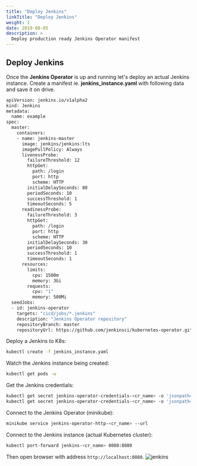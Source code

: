 ```yaml
---
title: "Deploy Jenkins"
linkTitle: "Deploy Jenkins"
weight: 1
date: 2019-08-05
description: >
  Deploy production ready Jenkins Operator manifest
---
```


## Deploy Jenkins

Once the **Jenkins Operator** is up and running let's deploy an actual Jenkins instance.
Create a manifest ie. **jenkins_instance.yaml** with following data and save it on drive.

```bash
apiVersion: jenkins.io/v1alpha2
kind: Jenkins
metadata:
  name: example
spec:
  master:
    containers:
    - name: jenkins-master
      image: jenkins/jenkins:lts
      imagePullPolicy: Always
      livenessProbe:
        failureThreshold: 12
        httpGet:
          path: /login
          port: http
          scheme: HTTP
        initialDelaySeconds: 80
        periodSeconds: 10
        successThreshold: 1
        timeoutSeconds: 5
      readinessProbe:
        failureThreshold: 3
        httpGet:
          path: /login
          port: http
          scheme: HTTP
        initialDelaySeconds: 30
        periodSeconds: 10
        successThreshold: 1
        timeoutSeconds: 1
      resources:
        limits:
          cpu: 1500m
          memory: 3Gi
        requests:
          cpu: "1"
          memory: 500Mi
  seedJobs:
  - id: jenkins-operator
    targets: "cicd/jobs/*.jenkins"
    description: "Jenkins Operator repository"
    repositoryBranch: master
    repositoryUrl: https://github.com/jenkinsci/kubernetes-operator.git
```

Deploy a Jenkins to K8s:

```bash
kubectl create -f jenkins_instance.yaml
```
Watch the Jenkins instance being created:

```bash
kubectl get pods -w
```

Get the Jenkins credentials:

```bash
kubectl get secret jenkins-operator-credentials-<cr_name> -o 'jsonpath={.data.user}' | base64 -d
kubectl get secret jenkins-operator-credentials-<cr_name> -o 'jsonpath={.data.password}' | base64 -d
```

Connect to the Jenkins Operator (minikube):

```bash
minikube service jenkins-operator-http-<cr_name> --url
```

Connect to the Jenkins instance (actual Kubernetes cluster):

```bash
kubectl port-forward jenkins-<cr_name> 8080:8080
```
Then open browser with address `http://localhost:8080`.
![jenkins](/kubernetes-operator/img/jenkins.png)
